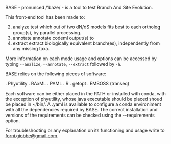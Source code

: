 BASE - pronunced  /'baze/ - is a tool to test Branch And Site Evolution.


This front-end tool has been made to: 

2.   analyze	test which out of two dN/dS models fits best to each ortholog group(s), by parallel processing.
1.   annotate	annotate codeml output(s) to
3.   extract	extract biologically equivalent branch(es), independently from any missing taxa.


More information on each mode usage and options can be accessed by typing ```--analize```, ```--annotate```, ```--extract``` followed by ```-h```.


BASE relies on the following pieces of software:

. Phyutility
. RAxML
. PAML
. R
. getopt
. EMBOSS (transeq)


Each software can be either  placed in the PATH or installed with conda, with the exception of phyutility, whose java executable should be placed shoud be placed in ~/bin/.
A .yaml is available to configure a conda environiment with all the dependencies required by BASE. The correct installation and versions of the requirements can be checked 
using the --requirements option.


For troubleshooting or any explanation on its functioning and usage write to forni.giobbe@gmail.com.
